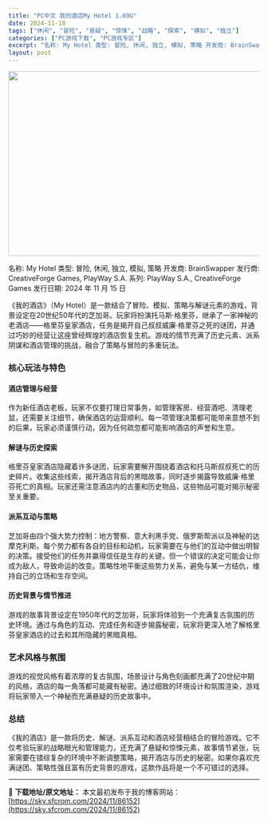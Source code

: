 ```yaml
---
title: "PC中文 我的酒店My Hotel 1.69G"
date: 2024-11-18
tags: ["休闲", "冒险", "悬疑", "惊悚", "战略", "探索", "模拟", "独立"]
categories: ["PC游戏下载", "PC游戏专区"]
excerpt: "名称: My Hotel 类型: 冒险, 休闲, 独立, 模拟, 策略 开发商: BrainSwapper 发行商: CreativeForge Games, PlayWay S.A. 系列: PlayWay S.A., CreativeForge Games 发行日期: 2024 年 11 月 1&hellip;"
layout: post
---
```


<img class="aligncenter size-full wp-image-86153" src="https://sky.sfcrom.com/wp-content/uploads/2024/11/2024111803504851.webp" alt="" width="660" height="370" />

名称: My Hotel
类型: 冒险, 休闲, 独立, 模拟, 策略
开发商: BrainSwapper
发行商: CreativeForge Games, PlayWay S.A.
系列: PlayWay S.A., CreativeForge Games
发行日期: 2024 年 11 月 15 日

《我的酒店》（My Hotel）是一款结合了冒险、模拟、策略与解谜元素的游戏，背景设定在20世纪50年代的芝加哥。玩家将扮演托马斯·格里芬，继承了一家神秘的老酒店——格里芬皇家酒店，任务是揭开自己叔叔威廉·格里芬之死的谜团，并通过巧妙的经营让这座曾经辉煌的酒店恢复生机。游戏的情节充满了历史元素、派系阴谋和酒店管理的挑战，融合了策略与冒险的多重玩法。
<h3><strong>核心玩法与特色</strong></h3>
<h4><strong>酒店管理与经营</strong></h4>
作为新任酒店老板，玩家不仅要打理日常事务，如管理客房、经营酒吧、清理老鼠，还需要关注细节，确保酒店的运营顺利。每一项管理决策都可能带来意想不到的后果，玩家必须谨慎行动，因为任何疏忽都可能影响酒店的声誉和生意。
<h4><strong>解谜与历史探索</strong></h4>
格里芬皇家酒店隐藏着许多谜团，玩家需要解开围绕着酒店和托马斯叔叔死亡的历史碎片。收集这些线索，揭开酒店背后的黑暗故事，同时逐步揭露导致威廉·格里芬死亡的真相。玩家还需注意酒店内的古董和历史物品，这些物品可能对揭示秘密至关重要。
<h4><strong>派系互动与策略</strong></h4>
芝加哥由四个强大势力控制：地方警察、意大利黑手党、俄罗斯帮派以及神秘的达摩克利斯。每个势力都有各自的目标和动机，玩家需要在与他们的互动中做出明智的决策。接受他们的任务并赢得信任是生存的关键，但一个错误的决定可能会让你成为敌人，导致命运的改变。策略性地平衡这些势力关系，避免与某一方结仇，维持自己的立场和生存空间。
<h4><strong>历史背景与情节推进</strong></h4>
游戏的故事背景设定在1950年代的芝加哥，玩家将体验到一个充满复古氛围的历史环境。通过与角色的互动、完成任务和逐步揭露秘密，玩家将更深入地了解格里芬皇家酒店的过去和其所隐藏的黑暗真相。
<h3><strong>艺术风格与氛围</strong></h3>
游戏的视觉风格有着浓厚的复古氛围，场景设计与角色刻画都充满了20世纪中期的风格，酒店的每一角落都可能藏有秘密。通过细致的环境设计和氛围渲染，游戏将玩家带入一个神秘而充满悬疑的历史故事中。
<h3><strong>总结</strong></h3>
《我的酒店》是一款将历史、解谜、派系互动和酒店经营相结合的冒险游戏。它不仅考验玩家的战略眼光和管理能力，还充满了悬疑和惊悚元素，故事情节紧张，玩家需要在错综复杂的环境中不断调整策略，揭开酒店与历史的秘密。如果你喜欢充满谜团、策略性强且富有历史背景的游戏，这款作品将是一个不可错过的选择。

---
📖 **下载地址/原文地址：** 本文最初发布于我的博客网站：[https://sky.sfcrom.com/2024/11/86152](https://sky.sfcrom.com/2024/11/86152)
